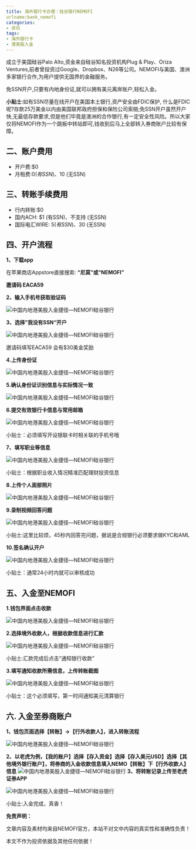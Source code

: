 ```yaml
---
title: 海外银行卡办理：硅谷银行NEMOFI
urlname:bank_nemofi
categories: 
- 资讯
tags:
- 海外银行卡
- 港美股入金
---
```


成立于美国硅谷Palo Alto,资金来自硅谷知名投资机构Plug & Play、Oriza Ventures,前者曾投资过Google、Dropbox、N26等公司。NEMOFI与美国、澳洲多家银行合作,为用户提供无国界的金融服务。

免SSN开户,只要有内地身份证,就可以拥有美元离岸账户,轻松入金。

**小贴士**:如有SSN尽量在线开户在美国本土银行,资产安全由FDIC保护, 什么是FDIC呢?存款25万美金以内由美国联邦政府担保和保险公司索赔;免SSN开户虽然开户快,无最低存款要求,但是他们毕竟是澳洲的合作银行,有一定安全性风险。所以大家仅将NEMOFI作为一个跳板中转站即可,钱收到后马上全部转入券商账户比较有保障。

## **二、账户费用**

- 开户费:$0
- 月租费:$0 (有SSN)、$10 (无SSN)

## **三、转账手续费用**

- 行内转账:$0
- 国内ACH: $1 (有SSN)、不支持 (无SSN)
- 国际电汇WIRE: $5 (有SSN)、$30 (无SSN)

## **四、开户流程**

**1、下载app**

在苹果商店Appstore直接搜索: **“尼莫”或“NEMOFI”**

**邀请码 EACA59**

**2、输入手机号获取验证码**

![中国内地港美股入金捷径—NEMOFI硅谷银行](https://www.mg21.com/wp-content/uploads/2020/10/NEMOFI1.png)

**3、选择”我没有SSN“开户**

![中国内地港美股入金捷径—NEMOFI硅谷银行](https://www.mg21.com/wp-content/uploads/2020/10/NEMOFI2.jpg)

邀请码填写EACA59 会有$30美金奖励

**4.上传身份证**

![中国内地港美股入金捷径—NEMOFI硅谷银行](https://www.mg21.com/wp-content/uploads/2020/10/NEMOFI3.jpg)

**5.确认身份证识别信息与实际情况一致**

![中国内地港美股入金捷径—NEMOFI硅谷银行](https://www.mg21.com/wp-content/uploads/2020/10/NEMOFI5.jpg)

**6.提交有效银行卡信息与常用邮箱**

![中国内地港美股入金捷径—NEMOFI硅谷银行](https://www.mg21.com/wp-content/uploads/2020/10/NEMOFI6.jpg)

小贴士：必须填写开设银联卡时相关联的手机号哦

**7、填写职业等信息**

![中国内地港美股入金捷径—NEMOFI硅谷银行](https://www.mg21.com/wp-content/uploads/2020/10/NEMOFI7.jpg)

小贴士：根据职业收入情况精准匹配理财投资信息

**8.上传个人面部照片**

![中国内地港美股入金捷径—NEMOFI硅谷银行](https://www.mg21.com/wp-content/uploads/2020/10/NEMOFI8.jpg)

**9.录制视频回答问题**

![中国内地港美股入金捷径—NEMOFI硅谷银行](https://www.mg21.com/wp-content/uploads/2020/10/NEMOFI9.jpg)

小贴士:这里比较烦，45秒内回答完问题，据说是合规银行必须要求做KYC和AML

**10.签名确认开户**

![中国内地港美股入金捷径—NEMOFI硅谷银行](https://www.mg21.com/wp-content/uploads/2020/10/NEMOFI10.png)

小贴士：通常24小时内就可以审核成功

## **五、入金至NEMOFI**

**1.钱包界面点击收款**

![中国内地港美股入金捷径—NEMOFI硅谷银行](https://www.mg21.com/wp-content/uploads/2020/10/NEMOFI11.jpg)

**2.选择境外收款人，根据收款信息进行汇款**

![中国内地港美股入金捷径—NEMOFI硅谷银行](https://www.mg21.com/wp-content/uploads/2020/10/NEMOFI12.jpg)

小贴士:汇款完成后点击“通知银行收款”

**3.填写通知收款所需信息，上传转账截图**

![中国内地港美股入金捷径—NEMOFI硅谷银行](https://www.mg21.com/wp-content/uploads/2020/10/NEMOFI13.png)

小贴士：这个必须填写，第一时间通知美元清算银行

## **六.** **入金至券商账户**

**1、钱包页面选择【转账】->【行外收款人】，进入转账流程**

![中国内地港美股入金捷径—NEMOFI硅谷银行](https://www.mg21.com/wp-content/uploads/2020/10/NEMOFI14.png)

**2、以老虎为例，【我的账户】选择【存入资金】选择【存入美元USD】选择【其他境外银行账户】，将券商的入金收款信息填入NEMO【转账】下【行外收款人】信息**
![中国内地港美股入金捷径—NEMOFI硅谷银行](https://www.mg21.com/wp-content/uploads/2020/10/NEMOFI15.jpg)
**3、将转账记录上传至老虎证券APP**

![中国内地港美股入金捷径—NEMOFI硅谷银行](https://www.mg21.com/wp-content/uploads/2020/10/NEMOFI16.png)

小贴士:入金完成，真香！

**免责声明：**

文章内容及素材均来自NEMOFI官方，本站不对文中内容的真实性和准确性负责！

本文不作为投资依据及其他任何依据！